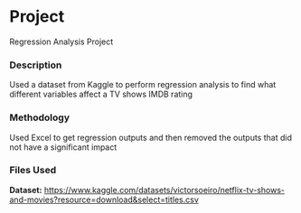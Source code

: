 # Project
Regression Analysis Project
### Description
Used a dataset from Kaggle to perform regression analysis to find what different variables affect a TV shows IMDB rating
### Methodology
Used Excel to get regression outputs and then removed the outputs that did not have a significant impact
### Files Used
**Dataset:** https://www.kaggle.com/datasets/victorsoeiro/netflix-tv-shows-and-movies?resource=download&select=titles.csv
